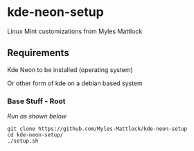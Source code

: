 # kde-neon-setup
Linux Mint customizations from Myles Mattlock
 
## Requirements
Kde Neon to be installed (operating system)

Or other form of kde on a debian based system
### Base Stuff - Root

_Run as shown below_
```
git clone https://github.com/Myles-Mattlock/kde-neon-setup
cd kde-neon-setup/
./setup.sh
```